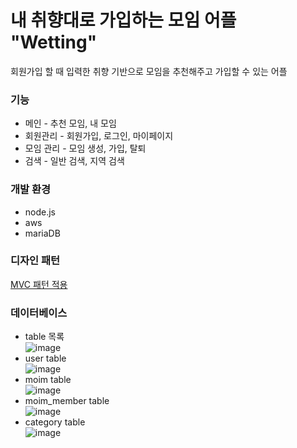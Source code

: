 # 내 취향대로 가입하는 모임 어플 "Wetting"   
회원가입 할 때 입력한 취향 기반으로 모임을 추천해주고 가입할 수 있는 어플
### 기능
+ 메인 - 추천 모임, 내 모임
+ 회원관리 - 회원가입, 로그인, 마이페이지
+ 모임 관리 - 모임 생성, 가입, 탈퇴
+ 검색 - 일반 검색, 지역 검색
### 개발 환경
+ node.js
+ aws
+ mariaDB
### 디자인 패턴
[MVC 패턴 적용](https://respected-locket-886.notion.site/MVC-003176e95c724ac4a88e59821125bc52)
### 데이터베이스  
+ table 목록   
![image](https://user-images.githubusercontent.com/46561481/160273051-0513e434-ae12-4eb0-a0b8-a6c6756cae42.png)   
+ user table   
![image](https://user-images.githubusercontent.com/46561481/160273701-19e63c6c-6c7e-4571-b2d9-6b861b7e27fe.png)   
+ moim table   
![image](https://user-images.githubusercontent.com/46561481/160273741-c401af1f-20b9-40a2-a500-51d6d28c8975.png)   
+ moim_member table   
![image](https://user-images.githubusercontent.com/46561481/160273760-dd282cb8-e343-4e84-bcbd-54079ae5b64f.png)   
+ category table   
![image](https://user-images.githubusercontent.com/46561481/160273785-b0c4e895-bedf-4141-9dc3-bb8acb3fa74f.png)






